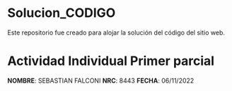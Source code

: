 # Solucion_CODIGO
Este repositorio fue creado para alojar la solución del código del sitio web. 
# Actividad Individual Primer parcial
**NOMBRE**: SEBASTIAN FALCONI
**NRC**: 8443
**FECHA**: 06/11/2022
